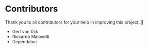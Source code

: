 # Contributors

Thank you to all contributors for your help in improving this project. 🚀

* Gert van Dijk
* Riccardo Malavolti
* Dependabot


